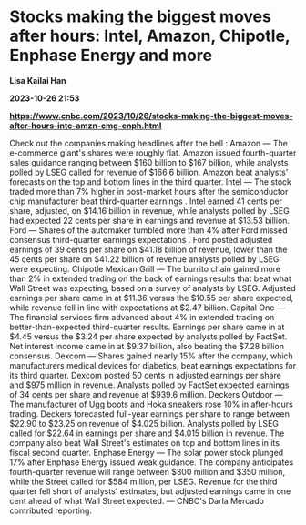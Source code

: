 # Stocks making the biggest moves after hours: Intel, Amazon, Chipotle, Enphase Energy and more
**Lisa Kailai Han**

**2023-10-26 21:53**

**https://www.cnbc.com/2023/10/26/stocks-making-the-biggest-moves-after-hours-intc-amzn-cmg-enph.html**

Check out the companies making headlines after the bell : Amazon — The e-commerce giant's shares were roughly flat. Amazon issued fourth-quarter sales guidance ranging between $160 billion to $167 billion, while analysts polled by LSEG called for revenue of $166.6 billion. Amazon beat analysts' forecasts on the top and bottom lines in the third quarter. Intel — The stock traded more than 7% higher in post-market hours after the semiconductor chip manufacturer beat third-quarter earnings . Intel earned 41 cents per share, adjusted, on $14.16 billion in revenue, while analysts polled by LSEG had expected 22 cents per share in earnings and revenue at $13.53 billion. Ford — Shares of the automaker tumbled more than 4% after Ford missed consensus third-quarter earnings expectations . Ford posted adjusted earnings of 39 cents per share on $41.18 billion of revenue, lower than the 45 cents per share on $41.22 billion of revenue analysts polled by LSEG were expecting. Chipotle Mexican Grill — The burrito chain gained more than 2% in extended trading on the back of earnings results that beat what Wall Street was expecting, based on a survey of analysts by LSEG. Adjusted earnings per share came in at $11.36 versus the $10.55 per share expected, while revenue fell in line with expectations at $2.47 billion. Capital One — The financial services firm advanced about 4% in extended trading on better-than-expected third-quarter results. Earnings per share came in at $4.45 versus the $3.24 per share expected by analysts polled by FactSet. Net interest income came in at $9.37 billion, also beating the $7.28 billion consensus. Dexcom — Shares gained nearly 15% after the company, which manufacturers medical devices for diabetics, beat earnings expectations for its third quarter. Dexcom posted 50 cents in adjusted earnings per share and $975 million in revenue. Analysts polled by FactSet expected earnings of 34 cents per share and revenue at $939.6 million. Deckers Outdoor — The manufacturer of Ugg boots and Hoka sneakers rose 10% in after-hours trading. Deckers forecasted full-year earnings per share to range between $22.90 to $23.25 on revenue of $4.025 billion. Analysts polled by LSEG called for $22.64 in earnings per share and $4.015 billion in revenue. The company also beat Wall Street's estimates on top and bottom lines in its fiscal second quarter. Enphase Energy — The solar power stock plunged 17% after Enphase Energy issued weak guidance. The company anticipates fourth-quarter revenue will range between $300 million and $350 million, while the Street called for $584 million, per LSEG. Revenue for the third quarter fell short of analysts' estimates, but adjusted earnings came in one cent ahead of what Wall Street expected. — CNBC's Darla Mercado contributed reporting.